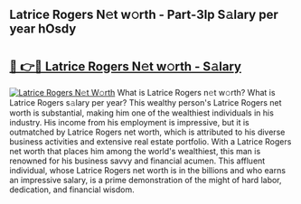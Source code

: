 ## Latrice Rogers N𝚎t w𝚘rth - Part-3Ip S𝚊lary per year hOsdy

# <h2><a href="http://gc1sx3t.nevu.top/?p=Latrice+Rogers">🔗 👉🔴 Latrice Rogers N𝚎t w𝚘rth - S𝚊lary</a></h2>

[![Latrice Rogers N𝚎t W𝚘rth](https://i.imgur.com/Oavwk0R.jpeg)](http://gc1sx3t.nevu.top/?p=Latrice+Rogers)
What is Latrice Rogers n𝚎t w𝚘rth? What is Latrice Rogers s𝚊lary per year?
This wealthy person's Latrice Rogers net worth is substantial, making him one of the wealthiest individuals in his industry. His income from his employment is impressive, but it is outmatched by Latrice Rogers net worth, which is attributed to his diverse business activities and extensive real estate portfolio. With a Latrice Rogers net worth that places him among the world's wealthiest, this man is renowned for his business savvy and financial acumen. This affluent individual, whose Latrice Rogers net worth is in the billions and who earns an impressive salary, is a prime demonstration of the might of hard labor, dedication, and financial wisdom.
